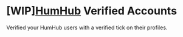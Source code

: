 # [WIP][HumHub](https://www.humhub.com/en) Verified Accounts

Verified your HumHub users with a verified tick on their profiles.

